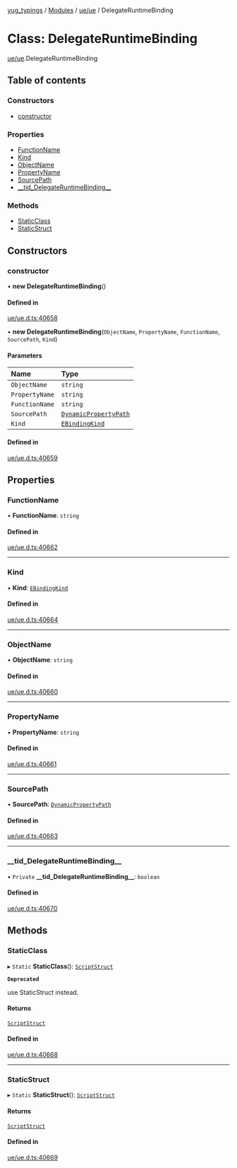 [yug_typings](../README.md) / [Modules](../modules.md) / [ue/ue](../modules/ue_ue.md) / DelegateRuntimeBinding

# Class: DelegateRuntimeBinding

[ue/ue](../modules/ue_ue.md).DelegateRuntimeBinding

## Table of contents

### Constructors

- [constructor](ue_ue.DelegateRuntimeBinding.md#constructor)

### Properties

- [FunctionName](ue_ue.DelegateRuntimeBinding.md#functionname)
- [Kind](ue_ue.DelegateRuntimeBinding.md#kind)
- [ObjectName](ue_ue.DelegateRuntimeBinding.md#objectname)
- [PropertyName](ue_ue.DelegateRuntimeBinding.md#propertyname)
- [SourcePath](ue_ue.DelegateRuntimeBinding.md#sourcepath)
- [\_\_tid\_DelegateRuntimeBinding\_\_](ue_ue.DelegateRuntimeBinding.md#__tid_delegateruntimebinding__)

### Methods

- [StaticClass](ue_ue.DelegateRuntimeBinding.md#staticclass)
- [StaticStruct](ue_ue.DelegateRuntimeBinding.md#staticstruct)

## Constructors

### constructor

• **new DelegateRuntimeBinding**()

#### Defined in

[ue/ue.d.ts:40658](https://github.com/YugMetaverse/yug_typings/blob/b7d9b19/ue/ue.d.ts#L40658)

• **new DelegateRuntimeBinding**(`ObjectName`, `PropertyName`, `FunctionName`, `SourcePath`, `Kind`)

#### Parameters

| Name | Type |
| :------ | :------ |
| `ObjectName` | `string` |
| `PropertyName` | `string` |
| `FunctionName` | `string` |
| `SourcePath` | [`DynamicPropertyPath`](ue_ue.DynamicPropertyPath.md) |
| `Kind` | [`EBindingKind`](../enums/ue_ue.EBindingKind.md) |

#### Defined in

[ue/ue.d.ts:40659](https://github.com/YugMetaverse/yug_typings/blob/b7d9b19/ue/ue.d.ts#L40659)

## Properties

### FunctionName

• **FunctionName**: `string`

#### Defined in

[ue/ue.d.ts:40662](https://github.com/YugMetaverse/yug_typings/blob/b7d9b19/ue/ue.d.ts#L40662)

___

### Kind

• **Kind**: [`EBindingKind`](../enums/ue_ue.EBindingKind.md)

#### Defined in

[ue/ue.d.ts:40664](https://github.com/YugMetaverse/yug_typings/blob/b7d9b19/ue/ue.d.ts#L40664)

___

### ObjectName

• **ObjectName**: `string`

#### Defined in

[ue/ue.d.ts:40660](https://github.com/YugMetaverse/yug_typings/blob/b7d9b19/ue/ue.d.ts#L40660)

___

### PropertyName

• **PropertyName**: `string`

#### Defined in

[ue/ue.d.ts:40661](https://github.com/YugMetaverse/yug_typings/blob/b7d9b19/ue/ue.d.ts#L40661)

___

### SourcePath

• **SourcePath**: [`DynamicPropertyPath`](ue_ue.DynamicPropertyPath.md)

#### Defined in

[ue/ue.d.ts:40663](https://github.com/YugMetaverse/yug_typings/blob/b7d9b19/ue/ue.d.ts#L40663)

___

### \_\_tid\_DelegateRuntimeBinding\_\_

• `Private` **\_\_tid\_DelegateRuntimeBinding\_\_**: `boolean`

#### Defined in

[ue/ue.d.ts:40670](https://github.com/YugMetaverse/yug_typings/blob/b7d9b19/ue/ue.d.ts#L40670)

## Methods

### StaticClass

▸ `Static` **StaticClass**(): [`ScriptStruct`](ue_ue.ScriptStruct.md)

**`Deprecated`**

use StaticStruct instead.

#### Returns

[`ScriptStruct`](ue_ue.ScriptStruct.md)

#### Defined in

[ue/ue.d.ts:40668](https://github.com/YugMetaverse/yug_typings/blob/b7d9b19/ue/ue.d.ts#L40668)

___

### StaticStruct

▸ `Static` **StaticStruct**(): [`ScriptStruct`](ue_ue.ScriptStruct.md)

#### Returns

[`ScriptStruct`](ue_ue.ScriptStruct.md)

#### Defined in

[ue/ue.d.ts:40669](https://github.com/YugMetaverse/yug_typings/blob/b7d9b19/ue/ue.d.ts#L40669)
